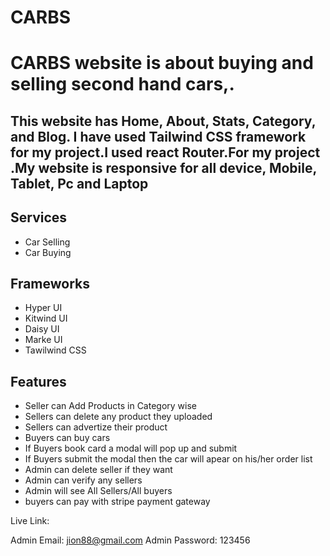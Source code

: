 # CARBS
# CARBS website is about buying and selling second hand cars,.

## This website has Home, About, Stats, Category, and Blog. I have used Tailwind CSS framework for my project.I used react Router.For my project .My website is responsive for all device, Mobile, Tablet, Pc and Laptop

## Services
 - Car Selling
 - Car Buying

 
## Frameworks
 - Hyper UI
 - Kitwind UI
 - Daisy UI
 - Marke UI
- Tawilwind CSS 


## Features
- Seller can Add Products in Category wise
- Sellers can delete any product they uploaded 
- Sellers can advertize their product
- Buyers can buy cars
- If Buyers book card a modal will pop up and submit
- If Buyers submit the modal then the car will apear on his/her order list
- Admin can delete seller if they want
- Admin can verify any sellers
- Admin will see All Sellers/All buyers
- buyers can pay with stripe payment gateway
 
Live Link:

Admin Email: jion88@gmail.com
Admin Password: 123456


